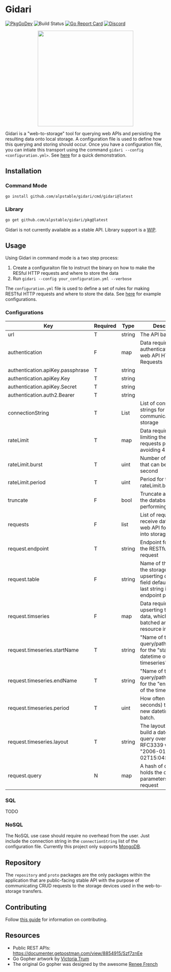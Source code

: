 # Gidari

[![PkgGoDev](https://img.shields.io/badge/go.dev-docs-007d9c?logo=go&logoColor=white)](https://pkg.go.dev/github.com/alpstable/gidari)
![Build Status](https://github.com/alpstable/gidari/actions/workflows/ci.yml/badge.svg)
[![Go Report Card](https://goreportcard.com/badge/github.com/alpstable/gidari)](https://goreportcard.com/report/github.com/alpstable/gidari)
[![Discord](https://img.shields.io/discord/987810353767403550)](https://discord.gg/3jGYQz74s7)

<p align="center"><img src="https://raw.githubusercontent.com/alpstable/gidari/main/etc/assets/gidari-gopher.png" width="300"></p>

Gidari is a "web-to-storage" tool for querying web APIs and persisting the resulting data onto local storage. A configuration file is used to define how this querying and storing should occur. Once you have a configuration file, you can intiate this transport using the command `gidari --config <configuration.yml>`. See [here](https://youtu.be/NgeOJ50IWhY) for a quick demonstration.

## Installation

### Command Mode

```sh
go install github.com/alpstable/gidari/cmd/gidari@latest
```

### Library 

```sh
go get github.com/alpstable/gidari/pkg@latest
```

Gidari is not currently available as a stable API. Library support is a [WIP](https://github.com/alpstable/gidari/milestone/5).

## Usage

Using Gidari in command mode is a two step process:

1. Create a configuraiton file to instruct the binary on how to make the RESful HTTP requests and where to store the data
2. Run `gidari --config your_configuration.yml --verbose`

The `configuration.yml` file is used to define a set of rules for making RESTful HTTP requests and where to store the data. See [here](https://github.com/alpstable/gidari/tree/main/internal/transport/testdata/upsert) for example configurations.

### Configurations

| Key                              | Required | Type   | Description                                                                                                      |
|----------------------------------|----------|--------|------------------------------------------------------------------------------------------------------------------|
| url                              | T        | string | The API base URL                                                                                                 |
| authentication                   | F        | map    | Data required for authenticating the web API HTTP Requests                                                       |
| authentication.apiKey.passphrase | T        | string |                                                                                                                  |
| authentication.apiKey.Key        | T        | string |                                                                                                                  |
| authentication.apiKey.Secret     | T        | string |                                                                                                                  |
| authentication.auth2.Bearer      | T        | string |                                                                                                                  |
| connectionString                 | T        | List   | List of connection strings for communication with storage                                                        |
| rateLimit                        | T        | map    | Data required for limiting the number of requests per second, avoiding 429 errors                                |
| rateLimit.burst                  | T        | uint   | Number of requests that can be made per second                                                                   |
| rateLimit.period                 | T        | uint   | Period for the rateLimit.burst                                                                                   |
| truncate                         | F        | bool   | Truncate all tables in the databse before performing upserts                                                     |
| requests                         | F        | list   | List of requests to receive data from the web API for upserting into storage                                     |
| request.endpoint                 | T        | string | Endpoint for making the RESTful API request                                                                      |
| request.table                    | F        | string | Name of the table in the storage for upserting data. This field defaults to the last string in the endpoint path |
| request.timseries                | F        | map    | Data required for upserting timeseries data, which are batched and can be resource intensive                     |
| request.timeseries.startName     | T        | string | "Name of the query/path parameter for the "start" datetime of the timeseries"                                  |
| request.timeseries.endName       | T        | string | "Name of the query/path parameter for the "end" datetime of the timeseries"                                    |
| request.timeseries.period        | T        | uint   | How often (in seconds) to build a new datetime range to batch.                                                   |
| request.timeseries.layout        | T        | string | The layout for how to build a datetime to query over (e.g. RFC3339 would be "2006-01-02T15:04:05Z07:00")     |
| request.query                    | N        | map    | A hash of data that holds the query parameters for a request                                                     |

### SQL

TODO

### NoSQL

The NoSQL use case should require no overhead from the user. Just include the connection string in the `connectionString` list of the configuration file. Currently this project only supports [MongoDB](https://www.mongodb.com/docs/drivers/go/current/).

## Repository

The `repository` and `proto` packages are the only packages within the application that are public-facing stable API with the purpose of communicating CRUD requests to the storage devices used in the web-to-storage transfers.

## Contributing

Follow [this guide](docs/CONTRIBUTING.md) for information on contributing.

## Resources

- Public REST APIs: https://documenter.getpostman.com/view/8854915/Szf7znEe
- Go Gopher artwork by [Victoria Trum](https://www.fiverr.com/victoria_trum?source=order_page_user_message_link)
- The original Go gopher was designed by the awesome [Renee French](http://reneefrench.blogspot.com/)
